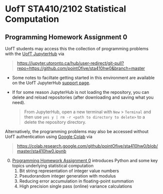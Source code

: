 # UofT STA410/2102 Statistical Computation
## Programming Homework Assignment 0

UofT students may access this the collection of programming problems with the [UofT JupyterHub](https://jupyter.utoronto.ca) via

> https://jupyter.utoronto.ca/hub/user-redirect/git-pull?repo=https://github.com/pointOfive/sta410hw0&branch=master

- Some notes to faciltate getting started in this environment are available on the UofT JupyterHub [support page](https://act.utoronto.ca/jupyterhub-support/).

- If for some reason JupyterHub is not loading the repository, you can delete and reload repositories (after downloading and saving what you need).  

  > From JupyterHub, open a new terminal with `New` > `Terminal` and then use `yes y | rm -r <path to directory to delete>` to a delete the repository directory.

Alternatively, the programming problems may also be accessed without UofT authentication using [Google Colab](https://colab.research.google.com) via

> https://colab.research.google.com/github/pointOfive/sta410hw0/blob/master/sta410hw0.ipynb

0. [Programming Homework Assignment 0](sta410hw0.ipynb) introduces Python and some key topics underlying statistical computation 
   1. Bit string representation of integer value numbers
   2. Pseudorandom integer generation with modulus
   3. Reducing error accumulation in floating-point summation
   4. High precision single pass (online) variance calculations
